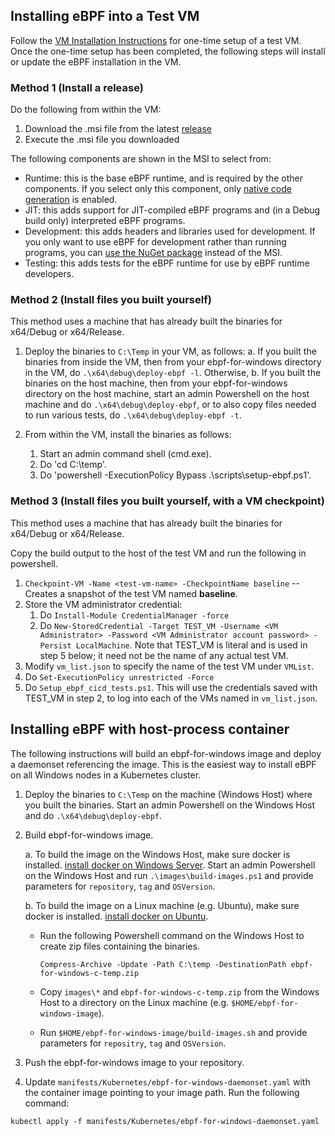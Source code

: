 ## Installing eBPF into a Test VM

Follow the [VM Installation Instructions](vm-setup.md) for one-time setup of a test VM.
Once the one-time setup has been completed, the following steps will
install or update the eBPF installation in the VM.

### Method 1 (Install a release)

Do the following from within the VM:

1. Download the .msi file from the latest [release](https://github.com/microsoft/ebpf-for-windows/releases)
2. Execute the .msi file you downloaded

The following components are shown in the MSI to select from:

* Runtime: this is the base eBPF runtime, and is required by the other components.  If you select only this
  component, only [native code generation](NativeCodeGeneration.md) is enabled.
* JIT: this adds support for JIT-compiled eBPF programs and (in a Debug build only) interpreted eBPF programs.
* Development: this adds headers and libraries used for development.  If you only want to use eBPF for development
  rather than running programs, you can [use the NuGet package](GettingStarted.md#using-ebpf-in-development)
  instead of the MSI.
* Testing: this adds tests for the eBPF runtime for use by eBPF runtime developers.

### Method 2 (Install files you built yourself)
This method uses a machine that
has already built the binaries for x64/Debug or x64/Release.

1. Deploy the binaries to `C:\Temp` in your VM, as follows:
    a. If you built the binaries from inside the VM, then from your ebpf-for-windows directory in the VM, do `.\x64\debug\deploy-ebpf -l`.  Otherwise,
    b. If you built the binaries on the host machine, then from your ebpf-for-windows directory on the host machine, start an admin Powershell on the host machine and do `.\x64\debug\deploy-ebpf`, or to also copy files needed to run various tests, do `.\x64\debug\deploy-ebpf -t`.

2. From within the VM, install the binaries as follows:
    1. Start an admin command shell (cmd.exe).
    2. Do 'cd C:\temp'.
    3. Do 'powershell -ExecutionPolicy Bypass .\scripts\setup-ebpf.ps1'.

### Method 3 (Install files you built yourself, with a VM checkpoint)
This method uses a machine that
has already built the binaries for x64/Debug or x64/Release.

Copy the build output to the host of the test VM and run the following in powershell.
1. `Checkpoint-VM -Name <test-vm-name> -CheckpointName baseline` -- Creates a snapshot of the test VM named **baseline**.
2. Store the VM administrator credential:
   1) Do `Install-Module CredentialManager -force`
   2) Do `New-StoredCredential -Target TEST_VM -Username <VM Administrator> -Password <VM Administrator account password> -Persist LocalMachine`.  Note that TEST_VM is literal and is used in step 5 below; it need not be the name of any actual test VM.
3. Modify `vm_list.json` to specify the name of the test VM under `VMList`.
4. Do `Set-ExecutionPolicy unrestricted -Force`
5. Do `Setup_ebpf_cicd_tests.ps1`.  This will use the credentials saved with TEST_VM in step 2, to log into each of the VMs named in `vm_list.json`.

## Installing eBPF with host-process container

The following instructions will build an ebpf-for-windows image and deploy a daemonset referencing the image. This is the easiest way
to install eBPF on all Windows nodes in a Kubernetes cluster.

1. Deploy the binaries to `C:\Temp` on the machine (Windows Host) where you built the binaries.
   Start an admin Powershell on the Windows Host and do `.\x64\debug\deploy-ebpf`.
   
2. Build ebpf-for-windows image. 
     
    a.  To build the image on the Windows Host, make sure docker is installed. [install docker on Windows Server](https://docs.microsoft.com/en-us/virtualization/windowscontainers/quick-start/set-up-environment?tabs=Windows-Server/).
Start an admin Powershell on the Windows Host and run `.\images\build-images.ps1` and provide parameters for `repository`, `tag` and `OSVersion`.

    b.  To build the image on a Linux machine (e.g. Ubuntu), make sure docker is installed. [install docker on Ubuntu](https://docs.docker.com/engine/install/ubuntu/).

    * Run the following Powershell command on the Windows Host to create zip files containing the binaries.
      ```
      Compress-Archive -Update -Path C:\temp -DestinationPath ebpf-for-windows-c-temp.zip
      ```

   * Copy `images\*` and `ebpf-for-windows-c-temp.zip` from the Windows Host to a directory on the Linux machine (e.g. `$HOME/ebpf-for-windows-image`).

   * Run `$HOME/ebpf-for-windows-image/build-images.sh` and provide parameters for `repositry`, `tag` and `OSVersion`.

3. Push the ebpf-for-windows image to your repository.

4. Update `manifests/Kubernetes/ebpf-for-windows-daemonset.yaml` with the container image pointing to your image path. Run the following command:
```
kubectl apply -f manifests/Kubernetes/ebpf-for-windows-daemonset.yaml
```
